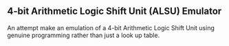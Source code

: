 ## 4-bit Arithmetic Logic Shift Unit (ALSU) Emulator
An attempt make an emulation of a 4-bit Arithmetic Logic Shift Unit using genuine programming rather than just a look up table.